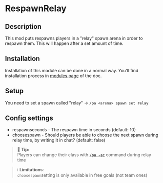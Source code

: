 # RespawnRelay

## Description

This mod puts respawns players in a "relay" spawn arena in order to respawn them. This will happen after a set amount of time.

## Installation

Installation of this module can be done in a normal way. You'll find installation process in [modules page](../modules.md#installing-modules) of the doc.

## Setup

You need to set a spawn called "relay" -> `/pa <arena> spawn set relay`

## Config settings

- respawnseconds \- The respawn time in seconds (default: 10)
- choosespawn \- Should players be able to choose the next spawn during relay time, by writing it in chat? (default: false)


> 🚩 **Tip:**  
> Players can change their class with [`/pa -ac`](../commands/arenaclass.md) command during relay time


> ℹ️ **Limitations**:  
> `choosespawn`setting is only available in free goals (not team ones)